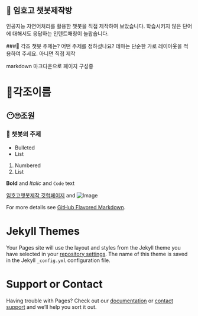 ## 🎀 임호고 챗봇제작방
인공지능 자연어처리를 활용한 챗봇을 직접 제작하여 보았습니다.
학습시키지 않은 단어에 대해서도 응답하는 인텐트매칭이 놀랍습니다.

###🎇 각조 챗봇 주제는?
어떤 주제를 정하셨나요?
테마는 단순한 가로 레이아웃을 적용하여 주세요. 아니면 직접 제작

markdown
마크다운으로 페이지 구성중

# 🍱각조이름
## 😶🙄조원
### 👀 챗봇의 주제

- Bulleted
- List

1. Numbered
2. List

**Bold** and _Italic_ and `Code` text

[임호고챗봇제작 깃헙페이지](https://yunsugyoung.github.io/talk/) and ![Image](https://cdn.pixabay.com/photo/2017/06/10/07/21/chat-2389223__340.png)


For more details see [GitHub Flavored Markdown](https://guides.github.com/features/mastering-markdown/).

# Jekyll Themes


Your Pages site will use the layout and styles from the Jekyll theme you have selected in your [repository settings](https://github.com/yunsugyoung/talk/settings/pages). The name of this theme is saved in the Jekyll `_config.yml` configuration file.

# Support or Contact

Having trouble with Pages? Check out our [documentation](https://docs.github.com/categories/github-pages-basics/) or [contact support](https://support.github.com/contact) and we’ll help you sort it out.
